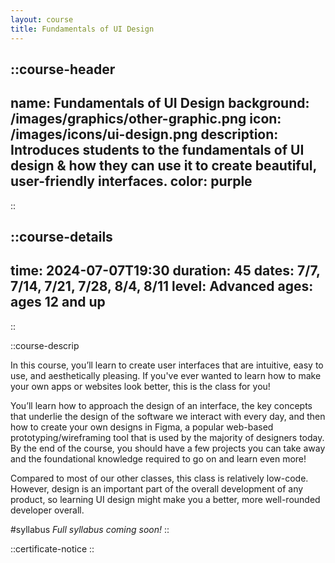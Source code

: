 ```yaml
---
layout: course
title: Fundamentals of UI Design
---
```


::course-header
---
name: Fundamentals of UI Design
background: /images/graphics/other-graphic.png
icon: /images/icons/ui-design.png
description: Introduces students to the fundamentals of UI design & how they can use it to create beautiful, user-friendly interfaces.
color: purple
---
::

::course-details
---
time: 2024-07-07T19:30
duration: 45
dates: 7/7, 7/14, 7/21, 7/28, 8/4, 8/11
level: Advanced
ages: ages 12 and up
---
::

::course-descrip

In this course, you’ll learn to create user interfaces that are intuitive, easy to use, and aesthetically pleasing. If you've ever wanted to learn how to make your own apps or websites look better, this is the class for you!

You’ll learn how to approach the design of an interface, the key concepts that underlie the design of the software we interact with every day, and then how to create your own designs in Figma, a popular web-based prototyping/wireframing tool that is used by the majority of designers today. By the end of the course, you should have a few projects you can take away and the foundational knowledge required to go on and learn even more!

Compared to most of our other classes, this class is relatively low-code. However, design is an important part of the overall development of any product, so learning UI design might make you a better, more well-rounded developer overall. 


#syllabus
*Full syllabus coming soon!*
::

::certificate-notice
::